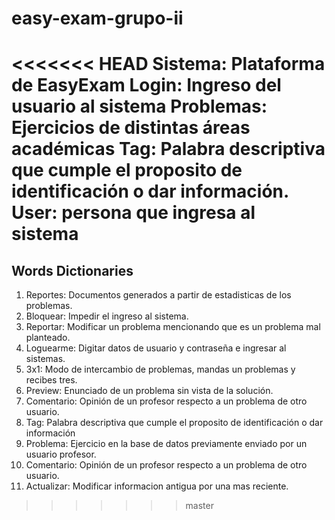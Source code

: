 # easy-exam-grupo-ii

<<<<<<< HEAD
Sistema: Plataforma de EasyExam
Login: Ingreso del usuario al sistema
Problemas: Ejercicios de distintas áreas académicas
Tag: Palabra descriptiva que cumple el proposito de identificación o dar información.
User: persona que ingresa al sistema
=======
## Words Dictionaries

1. Reportes: Documentos generados a partir de estadisticas de los problemas.
2. Bloquear: Impedir el ingreso al sistema.
3. Reportar: Modificar un problema mencionando que es un problema mal planteado.
4. Loguearme: Digitar datos de usuario y contraseña e ingresar al sistemas.
5. 3x1: Modo de intercambio de problemas, mandas un problemas y recibes tres.
6. Preview: Enunciado de un problema sin vista de la solución.
7. Comentario: Opinión de un profesor respecto a un problema de otro usuario.
8. Tag: Palabra descriptiva que cumple el proposito de identificación o dar información
9. Problema: Ejercicio en la base de datos previamente enviado por un usuario profesor.
10. Comentario: Opinión de un profesor respecto a un problema de otro usuario.
11. Actualizar: Modificar informacion antigua por una mas reciente.

>>>>>>> master
